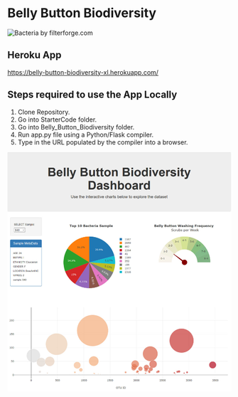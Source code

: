 # Belly Button Biodiversity

![Bacteria by filterforge.com](Images/bacteria_by_filterforgedotcomd.jpg)

## Heroku App
https://belly-button-biodiversity-xl.herokuapp.com/

## Steps required to use the App Locally
1) Clone Repository.
1) Go into StarterCode folder.
1) Go into Belly_Button_Biodiversity folder.
1) Run app.py file using a Python/Flask compiler.
1) Type in the URL populated by the compiler into a browser.

![Sample App Screenshot](Images/dashboard.jpg)

